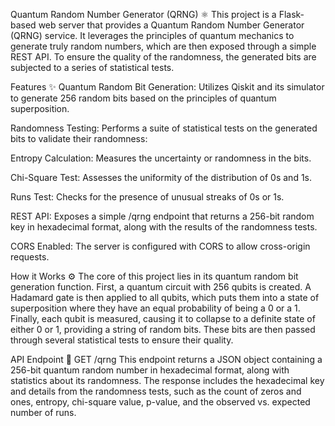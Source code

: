 Quantum Random Number Generator (QRNG) ⚛️
This project is a Flask-based web server that provides a Quantum Random Number Generator (QRNG) service. It leverages the principles of quantum mechanics to generate truly random numbers, which are then exposed through a simple REST API. To ensure the quality of the randomness, the generated bits are subjected to a series of statistical tests.

Features ✨
Quantum Random Bit Generation: Utilizes Qiskit and its simulator to generate 256 random bits based on the principles of quantum superposition.

Randomness Testing: Performs a suite of statistical tests on the generated bits to validate their randomness:

Entropy Calculation: Measures the uncertainty or randomness in the bits.

Chi-Square Test: Assesses the uniformity of the distribution of 0s and 1s.

Runs Test: Checks for the presence of unusual streaks of 0s or 1s.

REST API: Exposes a simple /qrng endpoint that returns a 256-bit random key in hexadecimal format, along with the results of the randomness tests.

CORS Enabled: The server is configured with CORS to allow cross-origin requests.

How it Works ⚙️
The core of this project lies in its quantum random bit generation function. First, a quantum circuit with 256 qubits is created. A Hadamard gate is then applied to all qubits, which puts them into a state of superposition where they have an equal probability of being a 0 or a 1. Finally, each qubit is measured, causing it to collapse to a definite state of either 0 or 1, providing a string of random bits. These bits are then passed through several statistical tests to ensure their quality.

API Endpoint 📡
GET /qrng
This endpoint returns a JSON object containing a 256-bit quantum random number in hexadecimal format, along with statistics about its randomness. The response includes the hexadecimal key and details from the randomness tests, such as the count of zeros and ones, entropy, chi-square value, p-value, and the observed vs. expected number of runs.
